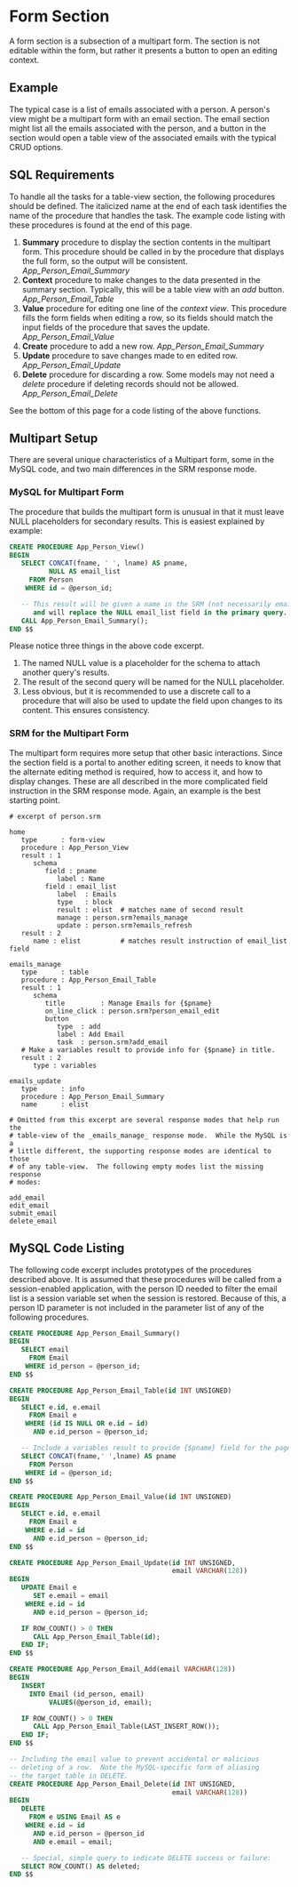 # Form Section

A form section is a subsection of a multipart form.  The section is
not editable within the form, but rather it presents a button to
open an editing context.

## Example

The typical case is a list of emails associated with a person.  A
person's view might be a multipart form with an email section.  The
email section might list all the emails associated with the person,
and a button in the section would open a table view of the associated
emails with the typical CRUD options.

## SQL Requirements

To handle all the tasks for a table-view section, the following
procedures should be defined.  The italicized name at the end of each
task identifies the name of the procedure that handles the task.
The example code listing with these procedures is found at the end
of this page.

1. **Summary** procedure to display the section contents in the
   multipart form.  This procedure should be called in by the
   procedure that displays the full form, so the output will be
   consistent. *App_Person_Email_Summary*
2. **Context** procedure to make changes to the data presented
   in the summary section.  Typically, this will be a table
   view with an _add_ button.  *App_Person_Email_Table*
3. **Value** procedure for editing one line of the _context view_.
   This procedure fills the form fields when editing a row, so its
   fields should match the input fields of the procedure that saves
   the update.  *App_Person_Email_Value*
4. **Create** procedure to add a new row. *App_Person_Email_Summary*
5. **Update** procedure to save changes made to en edited row.
   *App_Person_Email_Update*
6. **Delete** procedure for discarding a row.  Some models may not
   need a _delete_ procedure if deleting records should not be allowed.
   *App_Person_Email_Delete*

See the bottom of this page for a code listing of the above functions.

## Multipart Setup

There are several unique characteristics of a Multipart form, some
in the MySQL code, and two main differences in the SRM response mode.

### MySQL for Multipart Form

The procedure that builds the multipart form is unusual in that it
must leave NULL placeholders for secondary results.  This is easiest
explained by example:

~~~sql
CREATE PROCEDURE App_Person_View()
BEGIN
   SELECT CONCAT(fname, ' ', lname) AS pname,
          NULL AS email_list
     FROM Person
    WHERE id = @person_id;

   -- This result will be given a name in the SRM (not necessarily email_list)
      and will replace the NULL email_list field in the primary query.
   CALL App_Person_Email_Summary();
END $$
~~~

Please notice three things in the above code excerpt.

1. The named NULL value is a placeholder for the schema to attach another
   query's results.
2. The result of the second query will be named for the NULL placeholder.
3. Less obvious, but it is recommended to use a discrete call to a procedure
   that will also be used to update the field upon changes to its content.
   This ensures consistency.

### SRM for the Multipart Form

The multipart form requires more setup that other basic interactions.  Since
the section field is a portal to another editing screen, it needs to know that
the alternate editing method is required, how to access it, and how to display
changes.  These are all described in the more complicated field instruction
in the SRM response mode.  Again, an example is the best starting point.

~~~srm
# excerpt of person.srm

home
   type      : form-view
   procedure : App_Person_View
   result : 1
      schema
         field : pname
            label : Name
         field : email_list
            label  : Emails
            type   : block
            result : elist  # matches name of second result
            manage : person.srm?emails_manage
            update : person.srm?emails_refresh
   result : 2
      name : elist          # matches result instruction of email_list field

emails_manage
   type      : table
   procedure : App_Person_Email_Table
   result : 1
      schema
         title         : Manage Emails for {$pname}
         on_line_click : person.srm?person_email_edit
         button
            type  : add
            label : Add Email
            task  : person.srm?add_email
   # Make a variables result to provide info for {$pname} in title.
   result : 2
      type : variables

emails_update
   type      : info
   procedure : App_Person_Email_Summary
   name      : elist

# Omitted from this excerpt are several response modes that help run the
# table-view of the _emails_manage_ response mode.  While the MySQL is a
# little different, the supporting response modes are identical to those
# of any table-view.  The following empty modes list the missing response
# modes:

add_email
edit_email
submit_email
delete_email
~~~


## MySQL Code Listing

The following code excerpt includes prototypes of the procedures
described above.  It is assumed that these procedures will be called
from a session-enabled application, with the person ID needed to filter
the email list is a session variable set when the session is restored.
Because of this, a person ID parameter is not included in the parameter
list of any of the following procedures.

~~~sql
CREATE PROCEDURE App_Person_Email_Summary()
BEGIN
   SELECT email
     FROM Email
    WHERE id_person = @person_id;
END $$

CREATE PROCEDURE App_Person_Email_Table(id INT UNSIGNED)
BEGIN
   SELECT e.id, e.email
     FROM Email e
    WHERE (id IS NULL OR e.id = id)
      AND e.id_person = @person_id;

   -- Include a variables result to provide {$pname} field for the page title:
   SELECT CONCAT(fname,' ',lname) AS pname
     FROM Person
    WHERE id = @person_id;
END $$

CREATE PROCEDURE App_Person_Email_Value(id INT UNSIGNED)
BEGIN
   SELECT e.id, e.email
     FROM Email e
    WHERE e.id = id
      AND e.id_person = @person_id;
END $$

CREATE PROCEDURE App_Person_Email_Update(id INT UNSIGNED,
                                         email VARCHAR(128))
BEGIN
   UPDATE Email e
      SET e.email = email
    WHERE e.id = id
      AND e.id_person = @person_id;

   IF ROW_COUNT() > 0 THEN
      CALL App_Person_Email_Table(id);
   END IF;
END $$

CREATE PROCEDURE App_Person_Email_Add(email VARCHAR(128))
BEGIN
   INSERT
     INTO Email (id_person, email)
          VALUES(@person_id, email);

   IF ROW_COUNT() > 0 THEN
      CALL App_Person_Email_Table(LAST_INSERT_ROW());
   END IF;
END $$

-- Including the email value to prevent accidental or malicious
-- deleting of a row.  Note the MySQL-specific form of aliasing
-- the target table in DELETE.
CREATE PROCEDURE App_Person_Email_Delete(id INT UNSIGNED,
                                         email VARCHAR(128))
BEGIN
   DELETE
     FROM e USING Email AS e
    WHERE e.id = id
      AND e.id_person = @person_id
      AND e.email = email;

   -- Special, simple query to indicate DELETE success or failure:
   SELECT ROW_COUNT() AS deleted;
END $$
~~~

